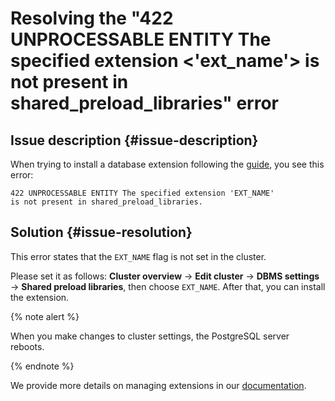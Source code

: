 # Resolving the "422 UNPROCESSABLE ENTITY The specified extension <'ext_name'> is not present in shared_preload_libraries" error


## Issue description {#issue-description}

When trying to install a database extension following the [guide](../../../managed-postgresql/operations/extensions/cluster-extensions), you see this error:
```
422 UNPROCESSABLE ENTITY The specified extension 'EXT_NAME'
is not present in shared_preload_libraries.
```

## Solution {#issue-resolution}

This error states that the `EXT_NAME` flag is not set in the cluster.

Please set it as follows: **Cluster overview** -> **Edit cluster** -> **DBMS settings** -> **Shared preload libraries**, then choose `EXT_NAME`. After that, you can install the extension.

{% note alert %}

When you make changes to cluster settings, the PostgreSQL server reboots.

{% endnote %}

We provide more details on managing extensions in our [documentation](../../../managed-postgresql/operations/extensions/cluster-extensions).